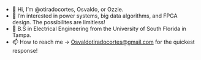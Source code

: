 - 👋 Hi, I’m @otiradocortes, Osvaldo, or Ozzie.
- 👀 I’m interested in power systems, big data algorithms, and FPGA design. The possibilites are limitless!
- 🌱 B.S in Electrical Engineering from the University of South Florida in Tampa. 
- 📫 How to reach me -> Osvaldotiradocortes@gmail.com for the quickest response!

<!---
otiradocortes/otiradocortes is a ✨ special ✨ repository because its `README.md` (this file) appears on your GitHub profile.
You can click the Preview link to take a look at your changes.
--->
